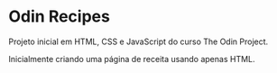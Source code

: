 # Odin Recipes

Projeto inicial em HTML, CSS e JavaScript do curso The Odin Project.

Inicialmente criando uma página de receita usando apenas HTML.